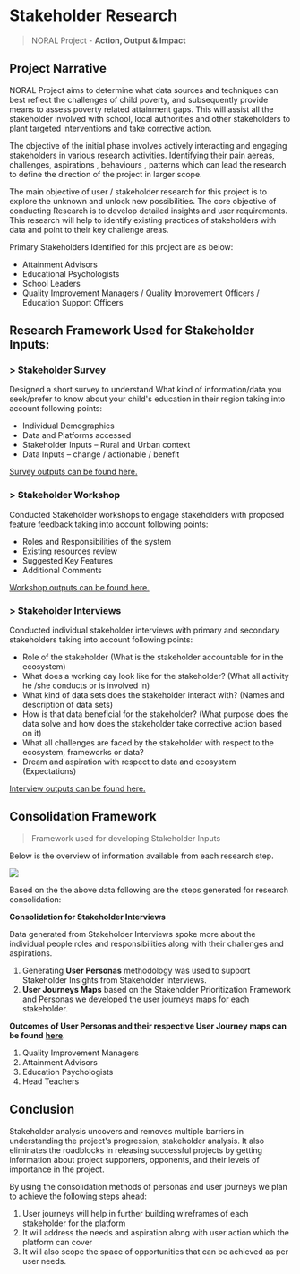 # Stakeholder Research
> NORAL Project - **Action, Output & Impact**

## Project Narrative

NORAL Project aims to determine what data sources and techniques can best reflect the challenges of child poverty, and subsequently provide means to assess poverty related attainment gaps. This will assist all the stakeholder involved with school, local authorities and other stakeholders to plant targeted interventions and take corrective action.

The objective of the initial phase involves actively interacting and engaging stakeholders in various research activities. Identifying their pain aereas, challenges, aspirations , behaviours , patterns which can lead the research to define the direction of the project in larger scope.

The main objective of user / stakeholder research for this project is to explore the unknown and unlock new possibilities. The core objective of conducting Research is to develop detailed insights and user requirements. This research will help to identify existing practices of stakeholders with data and point to their key challenge areas.

Primary Stakeholders Identified for this project are as below:
-   Attainment Advisors
-   Educational Psychologists
-   School Leaders
-   Quality Improvement Managers / Quality Improvement Officers / Education Support Officers

## Research Framework Used for Stakeholder Inputs:

### > Stakeholder Survey

Designed a short survey to understand What kind of information/data you seek/prefer to know about your child's education in their region taking into account following points:

- Individual Demographics
- Data and Platforms accessed
- Stakeholder Inputs – Rural and Urban context
- Data Inputs – change / actionable / benefit

[Survey outputs can be found here.](01-stakeholder-survey/README.md)

### > Stakeholder Workshop    

Conducted Stakeholder workshops to engage stakeholders with proposed feature feedback taking into account following points:

- Roles and Responsibilities of the system
- Existing resources review
- Suggested Key Features
- Additional Comments

[Workshop outputs can be found here.](02-stakeholder-workshop/README.md)

### > Stakeholder Interviews
    
Conducted individual stakeholder interviews with primary and secondary stakeholders taking into account following points:

- Role of the stakeholder (What is the stakeholder accountable for in the ecosystem)
- What does a working day look like for the stakeholder? (What all activity he /she conducts or is involved in)
- What kind of data sets does the stakeholder interact with? (Names and description of data sets)
- How is that data beneficial for the stakeholder? (What purpose does the data solve and how does the stakeholder take corrective action based on it)
- What all challenges are faced by the stakeholder with respect to the ecosystem, frameworks or data?
- Dream and aspiration with respect to data and ecosystem (Expectations)

[Interview outputs can be found here.](https://github.com/The-Data-for-Children-Collaborative/noral-user-research/blob/main/research/03-stakeholder-interviews/README.md)

## Consolidation Framework
>  Framework used for developing Stakeholder Inputs

Below is the overview of information available from each research step.

![](https://lh4.googleusercontent.com/EQnu-53ekN_TWW42v_MjSEFJb9B60XHY41EWMkWTBSbas2mQPkSrhdusgqsrCdV4qnHji5foHQSrXE89rOJHP-uvaH8_wqmDHffEw8w624dadR1c_KGhLCbZF3GkbC_Nr8olkmM=s0)

Based on the the above data following are the steps generated for research consolidation:

**Consolidation for Stakeholder Interviews**

Data generated from Stakeholder Interviews spoke more about the individual people roles and responsibilities along with their challenges and aspirations.

1.  Generating **User Personas** methodology was used to support Stakeholder Insights from Stakeholder Interviews.
2.  **User Journeys Maps** based on the Stakeholder Prioritization Framework and Personas we developed the user journeys maps for each stakeholder.

**Outcomes of User Personas and their respective User Journey maps can be found** [**here**](https://github.com/The-Data-for-Children-Collaborative/noral-user-research/blob/main/research/Stakeholder%20Personas%20&%20Journeys).

1.  Quality Improvement Managers
2.  Attainment Advisors
3.  Education Psychologists
4.  Head Teachers

## Conclusion

Stakeholder analysis uncovers and removes multiple barriers in understanding the project's progression, stakeholder analysis. It also eliminates the roadblocks in releasing successful projects by getting information about project supporters, opponents, and their levels of importance in the project.

By using the consolidation methods of personas and user journeys we plan to achieve the following steps ahead:
1. User journeys will help in further building wireframes of each stakeholder for the platform
2. It will address the needs and aspiration along with user action which the platform can cover
3. It will also scope the space of opportunities that can be achieved as per user needs.
